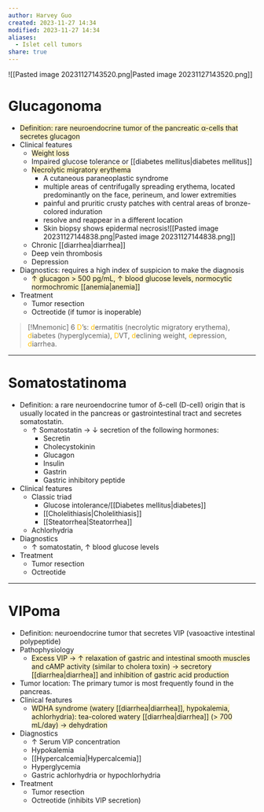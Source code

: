 ```yaml
---
author: Harvey Guo
created: 2023-11-27 14:34
modified: 2023-11-27 14:34
aliases:
  - Islet cell tumors
share: true
---
```

![[Pasted image 20231127143520.png|Pasted image 20231127143520.png]]
# Glucagonoma
- <span style="background:rgba(240, 200, 0, 0.2)">Definition: rare neuroendocrine tumor of the pancreatic α-cells that secretes glucagon</span>
- Clinical features
	- <span style="background:rgba(240, 200, 0, 0.2)">Weight loss</span>
	- Impaired glucose tolerance or [[diabetes mellitus|diabetes mellitus]]
	- <span style="background:rgba(240, 200, 0, 0.2)">Necrolytic migratory erythema</span>
		- A cutaneous paraneoplastic syndrome
		- multiple areas of centrifugally spreading erythema, located predominantly on the face, perineum, and lower extremities
		- painful and pruritic crusty patches with central areas of bronze-colored induration
		- resolve and reappear in a different location
		- Skin biopsy shows epidermal necrosis![[Pasted image 20231127144838.png|Pasted image 20231127144838.png]]
	- Chronic [[diarrhea|diarrhea]]
	- Deep vein thrombosis
	- Depression
- Diagnostics: requires a high index of suspicion to make the diagnosis
	- <span style="background:rgba(240, 200, 0, 0.2)">↑ glucagon > 500 pg/mL, ↑ blood glucose levels, normocytic normochromic [[anemia|anemia]]</span>
- Treatment
	- Tumor resection
	- Octreotide (if tumor is inoperable)

>[!Mnemonic] 
>6 <font color="#ffc000">D</font>’s: <font color="#ffc000">d</font>ermatitis (necrolytic migratory erythema), <font color="#ffc000">d</font>iabetes (hyperglycemia), <font color="#ffc000">D</font>VT, <font color="#ffc000">d</font>eclining weight, <font color="#ffc000">d</font>epression, <font color="#ffc000">d</font>iarrhea.

---
# Somatostatinoma
- Definition: a rare neuroendocrine tumor of δ-cell (D-cell) origin that is usually located in the pancreas or gastrointestinal tract and secretes somatostatin.
	- ↑ Somatostatin → ↓ secretion of the following hormones:
		- Secretin
		- Cholecystokinin
		- Glucagon
		- Insulin
		- Gastrin
		- Gastric inhibitory peptide
- Clinical features
	- Classic triad
		- Glucose intolerance/[[Diabetes mellitus|diabetes]]
		- [[Cholelithiasis|Cholelithiasis]]
		- [[Steatorrhea|Steatorrhea]]
	- Achlorhydria
- Diagnostics
	- ↑ somatostatin, ↑ blood glucose levels
- Treatment
	- Tumor resection
	- Octreotide

---
# VIPoma
- Definition: neuroendocrine tumor that secretes VIP (vasoactive intestinal polypeptide)
- Pathophysiology
	- <span style="background:rgba(240, 200, 0, 0.2)">Excess VIP → ↑ relaxation of gastric and intestinal smooth muscles and cAMP activity (similar to cholera toxin) → secretory [[diarrhea|diarrhea]] and inhibition of gastric acid production</span>
- Tumor location: The primary tumor is most frequently found in the pancreas.
- Clinical features
	- <span style="background:rgba(240, 200, 0, 0.2)">WDHA syndrome (watery [[diarrhea|diarrhea]], hypokalemia, achlorhydria): tea-colored watery [[diarrhea|diarrhea]] (> 700 mL/day) → dehydration</span>
- Diagnostics
	- ↑ Serum VIP concentration
	- Hypokalemia
	- [[Hypercalcemia|Hypercalcemia]]
	- Hyperglycemia
	- Gastric achlorhydria or hypochlorhydria
- Treatment
	- Tumor resection
	- Octreotide (inhibits VIP secretion)